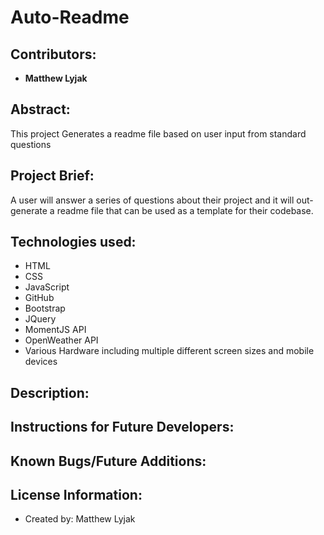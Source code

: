 # Auto-Readme

## Contributors:

* **Matthew Lyjak**

## Abstract:

This project Generates a readme file based on user input from standard questions 

## Project Brief:

A user will answer a series of questions about their project and it will out-generate a readme file that can be used as a template for their codebase.

## Technologies used:

* HTML
* CSS
* JavaScript
* GitHub
* Bootstrap
* JQuery
* MomentJS API
* OpenWeather API
* Various Hardware including multiple different screen sizes and mobile devices

## Description:


## Instructions for Future Developers:



## Known Bugs/Future Additions:



## License Information:

* Created by: Matthew Lyjak